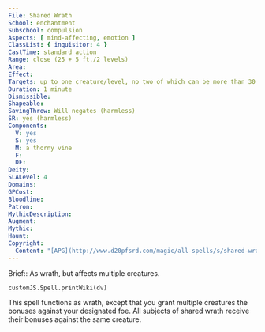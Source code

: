 ```yaml
---
File: Shared Wrath
School: enchantment
Subschool: compulsion
Aspects: [ mind-affecting, emotion ]
ClassList: { inquisitor: 4 }
CastTime: standard action
Range: close (25 + 5 ft./2 levels)
Area: 
Effect: 
Targets: up to one creature/level, no two of which can be more than 30 ft. apart
Duration: 1 minute
Dismissible: 
Shapeable: 
SavingThrow: Will negates (harmless)
SR: yes (harmless)
Components:
  V: yes
  S: yes
  M: a thorny vine
  F: 
  DF: 
Deity: 
SLALevel: 4
Domains: 
GPCost: 
Bloodline: 
Patron: 
MythicDescription: 
Augment: 
Mythic: 
Haunt: 
Copyright:
  Content: "[APG](http://www.d20pfsrd.com/magic/all-spells/s/shared-wrath)"
---
```

Brief:: As wrath, but affects multiple creatures.

```dataviewjs
customJS.Spell.printWiki(dv)
```

This spell functions as wrath, except that you grant multiple creatures the bonuses against your designated foe. All subjects of shared wrath receive their bonuses against the same creature.

